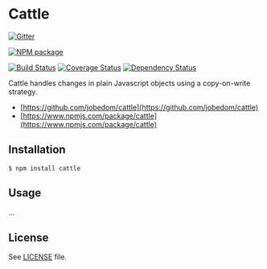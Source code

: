 # Cattle

[![Gitter](https://badges.gitter.im/Join%20Chat.svg)](https://gitter.im/jobedom/cattle?utm_source=badge&utm_medium=badge&utm_campaign=pr-badge&utm_content=badge)

[![NPM package](https://nodei.co/npm/cattle.png?downloads=true)](https://npmjs.org/package/cattle)

[![Build Status](https://travis-ci.org/jobedom/cattle.png?branch=master)](https://travis-ci.org/jobedom/cattle)
[![Coverage Status](https://img.shields.io/coveralls/jobedom/cattle.svg)](https://coveralls.io/r/jobedom/cattle?branch=master)
[![Dependency Status](https://gemnasium.com/jobedom/cattle.svg)](https://gemnasium.com/jobedom/cattle)

Cattle handles changes in plain Javascript objects using a copy-on-write strategy.

* [https://github.com/jobedom/cattle](https://github.com/jobedom/cattle)
* [https://www.npmjs.com/package/cattle](https://www.npmjs.com/package/cattle)

## Installation

    $ npm install cattle

## Usage

...

## License

See [LICENSE](LICENSE.md) file.


